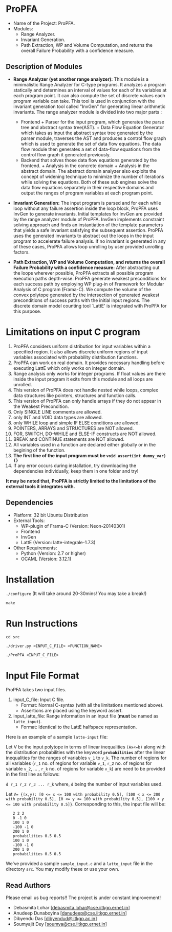 ProPFA
=============
* Name of the Project: ProPFA.
* Modules:
   - Range Analyzer.
   - Invariant Generation.
   - Path Extraction, WP and Volume Computation, and returns the overall Failure Probability with a confidence measure.

Description of Modules
-------------------------------

+ **Range Analyzer (yet another range analyzer):**
This module is a minimalistic Range Analyzer for C-type programs. It analyzes a program statically and determines an interval of values for each of its variables at each program point. It can also compute the set of 
discrete values each program variable can take. This tool is used in conjunction with the invariant generation tool 
called "InvGen" for generating linear arithmetic invariants. The range analyzer module is divided into two major parts : 
  - Frontend
		+ Parser for the input program, which generates the parse tree and abstract syntax tree(AST).
		+ Data Flow Equation Generator which takes as input the abstract syntax tree generated by the parser module, traverses the AST and produces a control flow graph which is used to generate the set of data flow equations. The data flow module then generates a set of data-flow equations from the control flow graph it generated previously.
  - Backend that solves those data flow equations generated by the frontend.
		+ Analysis in the concrete domain
		+ Analysis in the abstract domain.
 The abstract domain analyzer also exploits the concept of widening technique to minimize the number of iterations while solving the equations. Both of these sub engines solve the data flow equations separately in their respective domains and output the ranges of program variables at each program point. 

+ **Invariant Generation:**
The input program is parsed and for each while loop without any failure assertion inside the loop block, ProPFA uses 
InvGen to generate invariants. Initial templates for InvGen are provided by the range analyzer module of ProPFA. InvGen 
implements constraint solving approach and finds an instantiation of the template parameters that yields a safe invariant 
satisfying the subsequent assertion. ProPFA uses the generated invariants to abstract out the loops in the input program 
to accelerate failure analysis.
If no invariant is generated in any of these cases, ProPFA allows loop unrolling by user provided unrolling factors.

+ **Path Extraction, WP and Volume Computation, and returns the overall Failure Probability with a confidence measure:**
After abstracting out the loops wherever possible, ProPFA extracts all possible program execution paths depth-wise. ProPFA 
generate weakest preconditions for each success path by employing WP plug-in of Framework for Modular Analysis of C program 
(Frama-C). We compute the volume of the convex polytope generated by the intersection of generated weakest preconditions of 
success paths with the initial input regions. The discrete domain model counting tool `LattE' is integrated with ProPFA for
this purpose.

Limitations on input C program 
===============================
1. ProPFA considers uniform distribution for input variables within a specified region. It also allows discrete uniform regions
of input variables associated with probability distribution functions.
2. ProPFA can work on real domain. It provides necessary handling before executing LattE which only works on integer domain.
3. Range analysis only works for integer programs. If float values are there inside the input program it exits from this module and all loops 
are unrolled.
4. This version of ProPFA does not handle nested while loops, complex data structures like pointers, structures and function calls.
5. This version of ProPFA can only handle arrays if they do not appear in the Weakest Precondition.
6. Only SINGLE LINE comments are allowed.
7. only INT and VOID data types are allowed.
8. only WHILE loop and simple IF ELSE conditions are allowed.
9. POINTERS, ARRAYS and STRUCTURES are NOT allowed.
10. FOR, SWITCH, DO-WHILE and ELSE-IF constructs are NOT allowed.
11. BREAK and CONTINUE statements are NOT allowed.
12. All variables used in a function are declared either globally or in the begining of the function.
13. **The first line of the input program must be `void assert(int dummy_var) {}`**
14. If any error occurs during installation, try downloading the dependencies individually, keep them in one folder and try!

**It may be noted that, ProPFA is strictly limited to the limitations of the external tools it integrates with.**
 
Dependencies
------------------

+ Platform: 32 bit Ubuntu Distribution
+ External Tools:
	- WP-plugin of Frama-C (Version: Neon-20140301)
	- Frontend
	- InvGen
	- LattE (Version: latte-integrale-1.7.3)
+ Other Requirements: 
	- Python (Version: 2.7 or higher)
	- OCAML (Version: 3.12.1)

Installation 
================

`./configure` (It will take around 20-30mins! You may take a break!)

`make`

Run Instructions
========================
`cd src`

`./driver.py <INPUT_C_FILE> <FUNCTION_NAME>`

`./ProPFA <INPUT_C_FILE>`

Input File Format
======================

ProPFA takes two input files.

1. input_C_file: Input C file.
	- Format: Normal C-syntax (with all the limitations mentioned above).
	- Assertions are placed using the keyword assert.
2. input_latte_file: Range information in an input file (**must** be named as `latte_input`).
	- Format: Identical to the LattE halfspace representation.

Here is an example of a sample `latte-input` file:

Let V be the input polytope in terms of linear inequalities `(Ax<=b)` along with the distribution probabilities with the keyword **`probabilities`** after the linear inequalities for the ranges of variables `v_1` to `v_k`. The number of regions for all variables (`r_1` no. of regions for variable `v_1`, `r_2` no. of regions for variable `v_2`, ... , `r_k` no. of regions for variable `v_k`) are need to be provided in the first line as follows:

`d r_1 r_2 r_3 ... r_k` where, `d` being the number of input variables used.

Let `V= {(x,y): [0 <= x <= 100 with probability 0.5], [100 < x <= 200 with probability 0.5], [0 <= y <= 100 with probability 0.5], [100 < y <= 100 with probability 0.5]}`. Corresponding to this, the input file will be:
```
   2 2 2
   0 -1 0
   100 1 0
   -100 -1 0
   200 1 0
   probabilities 0.5 0.5
   100 1 0
   -100 -1 0
   200 1 0
   probabilities 0.5 0.5     
```

We've provided a sample `sample_input.c` and a `latte_input` file in the directory `src`. You may modify these or use your own.

Read Authors
-------------------------
Please email us bug reports!!
The project is under constant improvement!
* Debasmita Lohar [debasmita.lohar@cse.iitkgp.ernet.in]
* Anudeep Dunaboyina [danudeep@cse.iitkgp.ernet.in]
* Dibyendu Das [dibyendud@iitkgp.ac.in]
* Soumyajit Dey	[soumya@cse.iitkgp.ernet.in]
